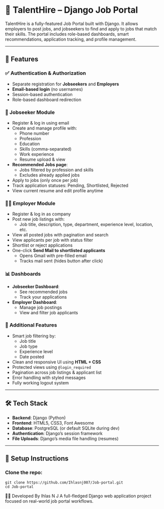 # 💼 TalentHire – Django Job Portal

TalentHire is a fully-featured Job Portal built with Django. It allows employers to post jobs, and jobseekers to find and apply to jobs that match their skills. The portal includes role-based dashboards, smart recommendations, application tracking, and profile management.

---

## 🚀 Features

### ✅ Authentication & Authorization
- Separate registration for **Jobseekers** and **Employers**
- **Email-based login** (no usernames)
- Session-based authentication
- Role-based dashboard redirection

### 👤 Jobseeker Module
- Register & log in using email
- Create and manage profile with:
  - Phone number
  - Profession
  - Education
  - Skills (comma-separated)
  - Work experience
  - Resume upload & view
- **Recommended Jobs page**:
  - Jobs filtered by profession and skills
  - Excludes already applied jobs
- Apply to jobs (only once per job)
- Track application statuses: Pending, Shortlisted, Rejected
- View current resume and edit profile anytime

### 🧑‍💼 Employer Module
- Register & log in as company
- Post new job listings with:
  - Job title, description, type, department, experience level, location, etc.
- View all posted jobs with pagination and search
- View applicants per job with status filter
- Shortlist or reject applications
- One-click **Send Mail to shortlisted applicants**
  - Opens Gmail with pre-filled email
  - Tracks mail sent (hides button after click)

### 📊 Dashboards
- **Jobseeker Dashboard**:
  - See recommended jobs
  - Track your applications
- **Employer Dashboard**:
  - Manage job postings
  - View and filter job applicants

### 📄 Additional Features
- Smart job filtering by:
  - Job title
  - Job type
  - Experience level
  - Date posted
- Clean and responsive UI using **HTML + CSS**
- Protected views using `@login_required`
- Pagination across job listings & applicant list
- Error handling with styled messages
- Fully working logout system

---

## 🛠 Tech Stack

- **Backend**: Django (Python)
- **Frontend**: HTML5, CSS3, Font Awesome
- **Database**: PostgreSQL (or default SQLite during dev)
- **Authentication**: Django’s session framework
- **File Uploads**: Django’s media file handling (resumes)

---

## 🔑 Setup Instructions

### Clone the repo:
```
git clone https://github.com/Ihlasnj007/Job-portal.git
cd Job-portal
```

🧑‍💻 Developed By
Ihlas N J
A full-fledged Django web application project focused on real-world job portal workflows.

